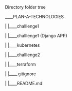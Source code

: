 Directory folder tree

____PLAN-A-TECHNOLOGIES

| |____challlenge1
   
   | |____challlenge1 (Django APP)
   
   | |____kubernetes

| |____challlenge2

   | |____terraform

| |____.gitignore

| |____README.md
